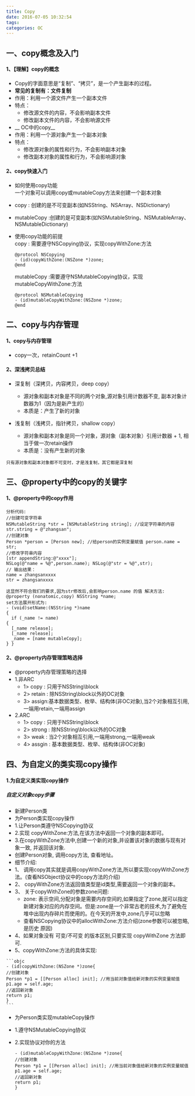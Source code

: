 ```yaml
---
title: Copy
date: 2016-07-05 10:32:54
tags:
categories: OC
---
```


## 一、copy概念及入门
#### 1、【理解】copy的概念
 * Copy的字面意思是“复制”、“拷贝”，是一个产生副本的过程。
 * __常见的复制有：文件复制__
 * 作用：利用一个源文件产生一个副本文件
 * 特点：
 	* 修改源文件的内容，不会影响副本文件
   	* 修改副本文件的内容，不会影响源文件
* __ OC中的copy__
 * 作用：利用一个源对象产生一个副本对象
 * 特点：
   * 修改源对象的属性和行为，不会影响副本对象
   * 修改副本对象的属性和行为，不会影响源对象

#### 2、copy快速入门
 * 如何使用copy功能  
一个对象可以调用copy或mutableCopy方法来创建一个副本对象
  * copy : 创建的是不可变副本(如NSString、NSArray、NSDictionary)
  * mutableCopy :创建的是可变副本(如NSMutableString、NSMutableArray、NSMutableDictionary)
* 使用copy功能的前提  
copy : 需要遵守NSCopying协议，实现copyWithZone:方法

	 ```objc
	 @protocol NSCopying
	 - (id)copyWithZone:(NSZone *)zone;
	@end
	```
 	mutableCopy :需要遵守NSMutableCopying协议，实现mutableCopyWithZone:方法

	 ```objc
	 @protocol NSMutableCopying
	 - (id)mutableCopyWithZone:(NSZone *)zone;
	 @end
	 ```

## 二、copy与内存管理
#### 1、copy与内存管理
 * copy一次，retainCount +1
 
#### 2、深浅拷贝总结
 * 深复制（深拷贝，内容拷贝，deep copy）
   * 源对象和副本对象是不同的两个对象,源对象引用计数器不变, 副本对象计数器为1（因为是新产生的）
   * 本质是：产生了新的对象

 * 浅复制（浅拷贝，指针拷贝，shallow copy）
   * 源对象和副本对象是同一个对象，源对象（副本对象）引用计数器 + 1, 相当于做一次retain操作
   * 本质是：没有产生新的对象

`只有源对象和副本对象都不可变时，才是浅复制，其它都是深复制
`

## 三、@property中的copy的关键字
#### 1、@property中的copy作用

```objc
分析代码:
//创建可变字符串
NSMutableString *str = [NSMutableString string]; //设定字符串的内容
str.string = @"zhangsan";
//创建对象
Person *person = [Person new]; //给person的实例变量赋值 person.name = str;
//修改字符串内容
[str appendString:@"xxxx"];
NSLog(@"name = %@",person.name); NSLog(@"str = %@",str);
// 输出结果：
name = zhangsanxxxx
str = zhangsanxxxx

这显然不符合我们的要求,因为str修改后,会影响person.name 的值 解决方法:
@property (nonatomic,copy) NSString *name;
set方法展开形式为:
- (void)setName:(NSString *)name
{
  if (_name != name)
{
  [_name release];
  [_name release];
  _name = [name mutableCopy];
} }
```

#### 2、@property内存管理策略选择
* @property内存管理策略的选择
 * 1.非ARC
    * 1> copy : 只用于NSString\block
    * 2> retain : 除NSString\block以外的OC对象
    * 3> assign:基本数据类型、枚举、结构体(非OC对象),当2个对象相互引用,一端用retain,一端用assign
 * 2.ARC
    * 1> copy : 只用于NSString\block
    * 2> strong : 除NSString\block以外的OC对象
    * 3> weak : 当2个对象相互引用,一端用strong,一端用weak
    * 4> assgin : 基本数据类型、枚举、结构体(非OC对象)


## 四、为自定义的类实现copy操作
#### 1.为自定义类实现copy操作
##### 自定义对象copy步骤
* 新建Person类
* 为Person类实现copy操作
 * 1.让Person类遵守NSCopying协议
 * 2.实现 copyWithZone:方法,在该方法中返回一个对象的副本即可。
 * 3.在copyWithZone方法中,创建一个新的对象,并设置该对象的数据与现有对象一致, 并返回该对象.
 * 创建Person对象, 调用copy方法, 查看地址。
* 细节介绍:
 * 1、 调用copy其实就是调用copyWithZone方法,所以要实现copyWithZone方法。(查看NSObject协议中的copy方法的介绍)
 * 2、 copyWithZone方法返回值类型是id类型,需要返回一个对象的副本。
 * 3、 关于copyWithZone的参数zone问题:
   *  zone: 表示空间,分配对象是需要内存空间的,如果指定了zone,就可以指定新建对象对应的内存空间。但是:zone是一个非常古老的技术,为了避免在堆中出现内存碎片而使用的。在今天的开发中,zone几乎可以忽略
   *  查看NSCopying协议中的allocWithZone:方法介绍(zone参数可以被忽略,是历史 原因)
  *  4、如果对象没有 可变/不可变 的版本区别,只要实现 copyWithZone 方法即可.
  *  5、copyWithZone:方法的具体实现:

	```objc
	- (id)copyWithZone:(NSZone *)zone{
	//创建对象
	Person *p1 = [[Person alloc] init]; //用当前对象值给新对象的实例变量赋值 p1.age = self.age;
	//返回新对象
	return p1;
	}
	```
* 为Person类实现mutableCopy操作
 * 1.遵守NSMutableCopying协议
 * 2.实现协议对你的方法

	```objc
	- (id)mutableCopyWithZone:(NSZone *)zone{
	//创建对象
	Person *p1 = [[Person alloc] init]; //用当前对象值给新对象的实例变量赋值 p1.age = self.age;
	//返回新对象
	return p1;
	}
	```




